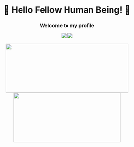 <div align="center">
  <h1> 👋 Hello Fellow Human Being! 👋 </h1>
  <h3> Welcome to my profile </h3>
  
  <a href="https://about.jeb4.dev/">
    <img align="top" src="https://img.shields.io/badge/Portfolio-red?style=for-the-badge" />
  </a>
  <a href="https://discord.com/users/368862359562747916/">
    <img align="top" src="https://img.shields.io/badge/Discord-blue?style=for-the-badge&logo=discord&logoColor=white" />
  </a>
  <br>
  <br>
  <a href="https://github.com/Jeb4dev/github-readme-stats">
    <img align="center" width="400" height="160" src="https://github-readme-stats-bice-phi-35.vercel.app/api?username=Jeb4dev&theme=gruvbox" />
  </a>
  <a href="https://github.com/Jeb4dev/github-readme-stats">
    <img align="center" width="350" height="160" src="https://github-readme-stats-bice-phi-35.vercel.app/api/top-langs/?username=Jeb4dev&layout=compact&langs_count=8&hide=jupyter%20notebook,lua&theme=gruvbox&role=OWNER,COLLABORATOR,ORGANIZATION_MEMBER" />
  </a>
</div>
